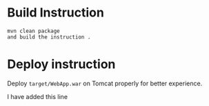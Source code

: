 

# Build Instruction


```
mvn clean package
and build the instruction .
```

# Deploy instruction

Deploy ```target/WebApp.war``` on Tomcat properly for better experience.

I have added this line


